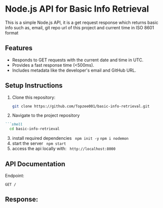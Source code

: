 # Node.js API for Basic Info Retrieval

This is a simple Node.js API, it is a get request response which returns basic info such as, email, git repo url of this project and current time in ISO 8601 format

## Features
- Responds to GET requests with the current date and time in UTC.
- Provides a fast response time (<500ms).
- Includes metadata like the developer's email and GitHub URL.

## Setup Instructions
1. Clone this repository:
   ```bash
   git clone https://github.com/Topzee001/basic-info-retrieval.git
2. Navigate to the project repository
  ```markdown
  ```shell
    cd basic-info-retrieval
```
3. install required dependencies
   ``` npm init -y```
   ```npm i nodemon```
5. start the server
   ``` npm start```
6. access the api locally with:
   ``` http://localhost:8000```

## API Documentation

Endpoint:

```GET /```

## Response:

